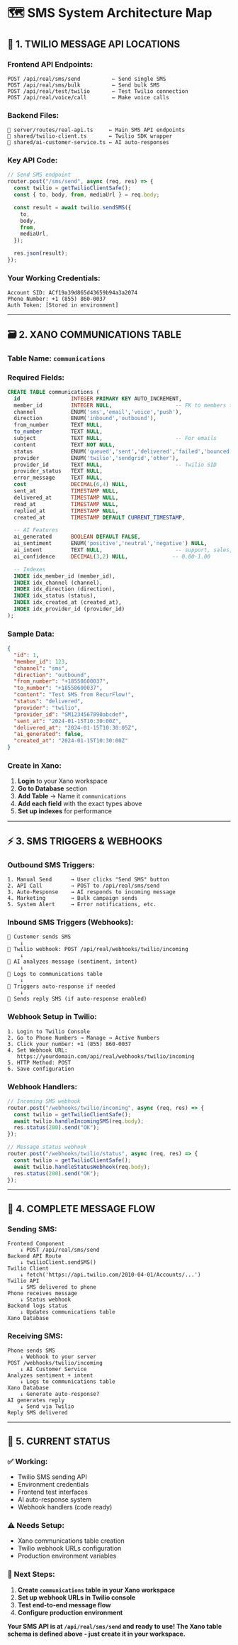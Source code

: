 # 🗺️ SMS System Architecture Map

## 📱 **1. TWILIO MESSAGE API LOCATIONS**

### **Frontend API Endpoints:**

```
POST /api/real/sms/send          ← Send single SMS
POST /api/real/sms/bulk          ← Send bulk SMS
POST /api/real/test/twilio       ← Test Twilio connection
POST /api/real/voice/call        ← Make voice calls
```

### **Backend Files:**

```
📁 server/routes/real-api.ts     ← Main SMS API endpoints
📁 shared/twilio-client.ts       ← Twilio SDK wrapper
📁 shared/ai-customer-service.ts ← AI auto-responses
```

### **Key API Code:**

```javascript
// Send SMS endpoint
router.post("/sms/send", async (req, res) => {
  const twilio = getTwilioClientSafe();
  const { to, body, from, mediaUrl } = req.body;

  const result = await twilio.sendSMS({
    to,
    body,
    from,
    mediaUrl,
  });

  res.json(result);
});
```

### **Your Working Credentials:**

```
Account SID: ACf19a39d865d43659b94a3a2074
Phone Number: +1 (855) 860-0037
Auth Token: [Stored in environment]
```

---

## 🗃️ **2. XANO COMMUNICATIONS TABLE**

### **Table Name:** `communications`

### **Required Fields:**

```sql
CREATE TABLE communications (
  id                INTEGER PRIMARY KEY AUTO_INCREMENT,
  member_id         INTEGER NULL,                    -- FK to members table
  channel           ENUM('sms','email','voice','push'),
  direction         ENUM('inbound','outbound'),
  from_number       TEXT NULL,
  to_number         TEXT NULL,
  subject           TEXT NULL,                       -- For emails
  content           TEXT NOT NULL,
  status            ENUM('queued','sent','delivered','failed','bounced'),
  provider          ENUM('twilio','sendgrid','other'),
  provider_id       TEXT NULL,                       -- Twilio SID
  provider_status   TEXT NULL,
  error_message     TEXT NULL,
  cost              DECIMAL(6,4) NULL,
  sent_at           TIMESTAMP NULL,
  delivered_at      TIMESTAMP NULL,
  read_at           TIMESTAMP NULL,
  replied_at        TIMESTAMP NULL,
  created_at        TIMESTAMP DEFAULT CURRENT_TIMESTAMP,

  -- AI Features
  ai_generated      BOOLEAN DEFAULT FALSE,
  ai_sentiment      ENUM('positive','neutral','negative') NULL,
  ai_intent         TEXT NULL,                       -- support, sales, complaint
  ai_confidence     DECIMAL(3,2) NULL,              -- 0.00-1.00

  -- Indexes
  INDEX idx_member_id (member_id),
  INDEX idx_channel (channel),
  INDEX idx_direction (direction),
  INDEX idx_status (status),
  INDEX idx_created_at (created_at),
  INDEX idx_provider_id (provider_id)
);
```

### **Sample Data:**

```json
{
  "id": 1,
  "member_id": 123,
  "channel": "sms",
  "direction": "outbound",
  "from_number": "+18558600037",
  "to_number": "+18558600037",
  "content": "Test SMS from RecurFlow!",
  "status": "delivered",
  "provider": "twilio",
  "provider_id": "SM1234567890abcdef",
  "sent_at": "2024-01-15T10:30:00Z",
  "delivered_at": "2024-01-15T10:30:05Z",
  "ai_generated": false,
  "created_at": "2024-01-15T10:30:00Z"
}
```

### **Create in Xano:**

1. **Login** to your Xano workspace
2. **Go to Database** section
3. **Add Table** → Name it `communications`
4. **Add each field** with the exact types above
5. **Set up indexes** for performance

---

## ⚡ **3. SMS TRIGGERS & WEBHOOKS**

### **Outbound SMS Triggers:**

```
1. Manual Send      → User clicks "Send SMS" button
2. API Call         → POST to /api/real/sms/send
3. Auto-Response    → AI responds to incoming message
4. Marketing        → Bulk campaign sends
5. System Alert     → Error notifications, etc.
```

### **Inbound SMS Triggers (Webhooks):**

```
📱 Customer sends SMS
    ↓
🔗 Twilio webhook: POST /api/real/webhooks/twilio/incoming
    ↓
🤖 AI analyzes message (sentiment, intent)
    ↓
📝 Logs to communications table
    ↓
🎯 Triggers auto-response if needed
    ↓
📨 Sends reply SMS (if auto-response enabled)
```

### **Webhook Setup in Twilio:**

```
1. Login to Twilio Console
2. Go to Phone Numbers → Manage → Active Numbers
3. Click your number: +1 (855) 860-0037
4. Set Webhook URL:
   https://yourdomain.com/api/real/webhooks/twilio/incoming
5. HTTP Method: POST
6. Save configuration
```

### **Webhook Handlers:**

```javascript
// Incoming SMS webhook
router.post("/webhooks/twilio/incoming", async (req, res) => {
  const twilio = getTwilioClientSafe();
  await twilio.handleIncomingSMS(req.body);
  res.status(200).send("OK");
});

// Message status webhook
router.post("/webhooks/twilio/status", async (req, res) => {
  const twilio = getTwilioClientSafe();
  await twilio.handleStatusWebhook(req.body);
  res.status(200).send("OK");
});
```

---

## 🔄 **4. COMPLETE MESSAGE FLOW**

### **Sending SMS:**

```
Frontend Component
    ↓ POST /api/real/sms/send
Backend API Route
    ↓ twilioClient.sendSMS()
Twilio Client
    ↓ fetch('https://api.twilio.com/2010-04-01/Accounts/...')
Twilio API
    ↓ SMS delivered to phone
Phone receives message
    ↓ Status webhook
Backend logs status
    ↓ Updates communications table
Xano Database
```

### **Receiving SMS:**

```
Phone sends SMS
    ↓ Webhook to your server
POST /webhooks/twilio/incoming
    ↓ AI Customer Service
Analyzes sentiment + intent
    ↓ Logs to communications table
Xano Database
    ↓ Generate auto-response?
AI generates reply
    ↓ Send via Twilio
Reply SMS delivered
```

---

## 🎯 **5. CURRENT STATUS**

### **✅ Working:**

- Twilio SMS sending API
- Environment credentials
- Frontend test interfaces
- AI auto-response system
- Webhook handlers (code ready)

### **⚠️ Needs Setup:**

- Xano communications table creation
- Twilio webhook URLs configuration
- Production environment variables

### **🔧 Next Steps:**

1. **Create `communications` table in your Xano workspace**
2. **Set up webhook URLs in Twilio console**
3. **Test end-to-end message flow**
4. **Configure production environment**

**Your SMS API is at `/api/real/sms/send` and ready to use! The Xano table schema is defined above - just create it in your workspace.**
